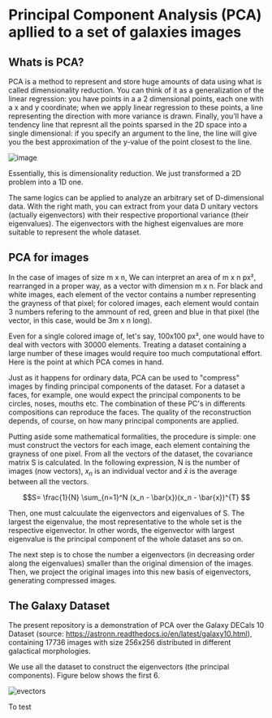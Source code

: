 # Principal Component Analysis (PCA) apllied to a set of galaxies images

## Whats is PCA?

PCA is a method to represent and store huge amounts of data using what is called dimensionality reduction. You can think of it as a generalization of the linear regression: you have points in a a 2 dimensional points, each one with a x and y coordinate; when we apply linear regression to these points, a line representing the direction with more variance is drawn. Finally, you'll have a tendency line that represnt all the points sparsed in the 2D space into a single dimensional: if you specify an argument to the line, the line will give you the best approximation of the y-value of the point closest to the line.

![image](https://github.com/rafael-raiser/portfolio_pca/assets/142827112/ed1c2513-b4b6-4986-80fd-0a8eacf3a9ae)

Essentially, this is dimensionality reduction. We just transformed a 2D problem into a 1D one.

The same logics can be applied to analyze an arbitrary set of D-dimensional data. With the right math, you can extract from your data D unitary vectors (actually eigenvectors) with their respective proportional variance (their eigenvalues). The eigenvectors with the highest eigenvalues are more suitable to represent the whole dataset. 

## PCA for images

In the case of images of size m x n, We can interpret an area of m x n px², rearranged in a proper way, as a vector with dimension m x n. For black and white images, each element of the vector contains a number representing the grayness of that pixel; for colored images, each element would contain 3 numbers refering to the ammount of red, green and blue in that pixel (the vector, in this case, would be 3m x n long).

Even for a single colored image of, let's say, 100x100 px², one would have to deal with vectors with 30000 elements. Treating a dataset containing a large number of these images would require too much computational effort. Here is the point at which PCA comes in hand.

Just as it happens for ordinary data, PCA can be used to "compress" images by finding principal components of the dataset. For a dataset a faces, for example, one would expect the principal components to be circles, noses, mouths etc. The combination of these PC's in differents compositions can reproduce the faces. The quality of the reconstruction depends, of course, on how many principal components are applied.

Putting aside some mathematical formalities, the procedure is simple: one must construct the vectors for each image, each element containing the grayness of one pixel. From all the vectors of the dataset, the covariance matrix S is calculated. In the following expression, N is the number of images (now vectors), $x_n$ is an individual vector and $\bar{x}$ is the average between all the vectors.

$$S= \frac{1}{N} \sum_{n=1}^N (x_n - \bar{x})(x_n - \bar{x})^{T}  $$

Then, one must calcuulate the eigenvectors and eigenvalues of S. The largest the eigenvalue, the most representative to the whole set is the respective eigenvector. In other words, the eigenvector with largest eigenvalue is the principal component of the whole dataset ans so on.

The next step is to chose the number a eigenvectors (in decreasing order along the eigenvalues) smaller than the original dimension of the images. Then, we project the original images into this new basis of eigenvectors, generating compressed images.

## The Galaxy Dataset

The present repository is a demonstration of PCA over the Galaxy DECals 10 Dataset (source: https://astronn.readthedocs.io/en/latest/galaxy10.html), containing 17736 images with size 256x256 distributed in different galactical morphologies.

We use all the dataset to construct the eigenvectors (the principal components). Figure below shows the first 6.

![evectors](https://github.com/rafael-raiser/portfolio_pca/assets/142827112/15c764f0-2b4a-4cc7-adbe-3e888955bb43)

To test







